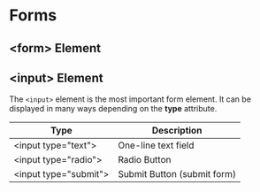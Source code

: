 # Forms

## &lt;form> Element

## &lt;input> Element
The `<input>` element is the most important form element. It can be displayed in many ways depending on the **type** attribute.

Type | Description
--- | ---
&lt;input type="text"> | One-line text field
&lt;input type="radio"> | Radio Button
&lt;input type="submit"> | Submit Button (submit form)
